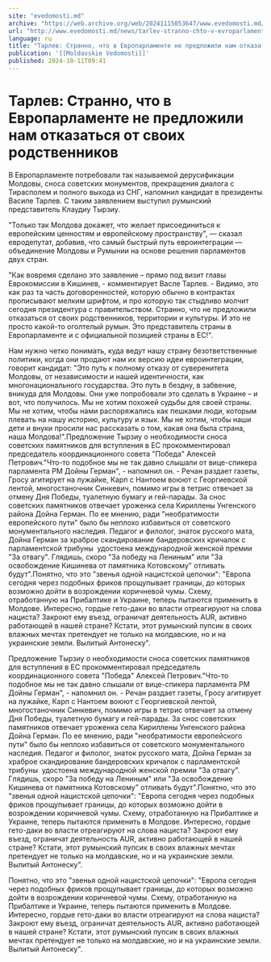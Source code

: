 ```yaml
---
site: "evedomosti.md"
archive: "https://web.archive.org/web/20241115053647/www.evedomosti.md/news/tarlev-stranno-chto-v-evroparlamente-ne-predlozhili-nam-otka"
url: "http://www.evedomosti.md/news/tarlev-stranno-chto-v-evroparlamente-ne-predlozhili-nam-otka"
language: ru
title: "Тарлев: Странно, что в Европарламенте не предложили нам отказаться от своих родственников"
publication: '[[Moldavskie Vedomosti]]'
published: 2024-10-11T09:41
---
```


# Тарлев: Странно, что в Европарламенте не предложили нам отказаться от своих родственников

В Европарламенте потребовали так называемой дерусификации Молдовы, сноса советских монументов, прекращения диалога с Тирасполем и полного выхода из СНГ, напомнил кандидат в президенты Василе Тарлев. С таким заявлением выступил румынский представитель Клаудиу Тырзиу.

"Только так Молдова докажет, что желает присоединиться к европейским ценностям и европейскому пространству", — сказал евродепутат, добавив, что самый быстрый путь евроинтеграции — объединение Молдовы и Румынии на основе решения парламентов двух стран.

"Как вовремя сделано это заявление – прямо под визит главы Еврокомиссии в Кишинев, - комментирует Васле Тарлев. - Видимо, это как раз та часть договоренностей, которую обычно в контрактах прописывают мелким шрифтом, и про которую так стыдливо молчит сегодня президентура с правительством. Странно, что не предложили отказаться от своих родственников, территории и культуры. И это не просто какой-то оголтелый румын. Это представитель страны в Европарламенте и с официальной позицией страны в ЕС!".

Нам нужно четко понимать, куда ведут нашу страну безответственные политики, когда они продают нам их версию идеи евроинтеграции, говорит кандидат: "Это путь к полному отказу от суверенитета Молдовы, от независимости и нашей идентичности, как многонационального государства. Это путь в бездну, в забвение, вникуда для Молдовы. Они уже попробовали это сделать в Украине – и вот, что получилось. Мы не хотим похожей судьбы для своей страны. Мы не хотим, чтобы нами распоряжались как пешками люди, которым плевать на нашу историю, культуру и язык. Мы не хотим, чтобы наши дети и внуки просили нас рассказать о том, какая она была страна, наша Молдова!".Предложение Тырзиу о необходимости сноса советских памятников для вступления в ЕС прокомментировал председатель координационного совета "Победа" Алексей Петрович."Что-то подобное мы не так давно слышали от вице-спикера парламента РМ Дойны Герман", - напомнил он. - Речан раздает газеты, Гросу агитирует на лужайке, Карп с Нантоем воюют с Георгиевской лентой, многостаночник Синкевич, помимо игры в тетрис отвечает за отмену Дня Победы, туалетную бумагу и гей-парады. За снос советских памятников отвечает уроженка села Кириллены Унгенского района Дойна Герман. По ее мнению, ради "необратимости европейского пути" было бы неплохо избавиться от советского монументального наследия. Педагог и филолог, знаток русского мата, Дойна Герман за храброе скандирование бандеровских кричалок с парламентской трибуны  удостоена международной женской премии "За отвагу". Глядишь, скоро "За победу на Лениным" или "За освобождение Кишинева от памятника Котовскому" отливать будут".Понятно, что это "звенья одной нацистской цепочки": "Европа сегодня через подобных фриков прощупывает границы, до которых возможно дойти в возрождении коричневой чумы. Схему, отработанную на Прибалтике и Украине, теперь пытаются применить в Молдове. Интересно, гордые гето-даки во власти отреагируют на слова нациста? Закроют ему въезд, ограничат деятельность AUR, активно работающей в нашей стране? Кстати, этот румынский пупсик в своих влажных мечтах претендует не только на молдавские, но и на украинские земли. Вылитый Антонеску".

Предложение Тырзиу о необходимости сноса советских памятников для вступления в ЕС прокомментировал председатель координационного совета "Победа" Алексей Петрович."Что-то подобное мы не так давно слышали от вице-спикера парламента РМ Дойны Герман", - напомнил он. - Речан раздает газеты, Гросу агитирует на лужайке, Карп с Нантоем воюют с Георгиевской лентой, многостаночник Синкевич, помимо игры в тетрис отвечает за отмену Дня Победы, туалетную бумагу и гей-парады. За снос советских памятников отвечает уроженка села Кириллены Унгенского района Дойна Герман. По ее мнению, ради "необратимости европейского пути" было бы неплохо избавиться от советского монументального наследия. Педагог и филолог, знаток русского мата, Дойна Герман за храброе скандирование бандеровских кричалок с парламентской трибуны  удостоена международной женской премии "За отвагу". Глядишь, скоро "За победу на Лениным" или "За освобождение Кишинева от памятника Котовскому" отливать будут".Понятно, что это "звенья одной нацистской цепочки": "Европа сегодня через подобных фриков прощупывает границы, до которых возможно дойти в возрождении коричневой чумы. Схему, отработанную на Прибалтике и Украине, теперь пытаются применить в Молдове. Интересно, гордые гето-даки во власти отреагируют на слова нациста? Закроют ему въезд, ограничат деятельность AUR, активно работающей в нашей стране? Кстати, этот румынский пупсик в своих влажных мечтах претендует не только на молдавские, но и на украинские земли. Вылитый Антонеску".

Понятно, что это "звенья одной нацистской цепочки": "Европа сегодня через подобных фриков прощупывает границы, до которых возможно дойти в возрождении коричневой чумы. Схему, отработанную на Прибалтике и Украине, теперь пытаются применить в Молдове. Интересно, гордые гето-даки во власти отреагируют на слова нациста? Закроют ему въезд, ограничат деятельность AUR, активно работающей в нашей стране? Кстати, этот румынский пупсик в своих влажных мечтах претендует не только на молдавские, но и на украинские земли. Вылитый Антонеску".